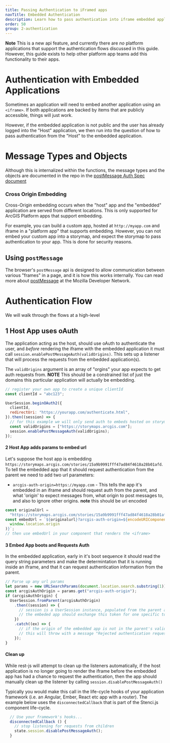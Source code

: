 ```yaml
---
title: Passing Authentication to iFramed apps
navTitle: Embedded Authentication
description: Learn how to pass authentication into iframe embedded applications.
order: 50
group: 2-authentication
---
```


**Note** This is a new api feature, and currently there are _no_ platform applications that support the authentication flows discussed in this guide. However, this guide exists to help other platform app teams add this functionality to their apps.

# Authentication with Embedded Applications

Sometimes an application will need to embed another application using an `<iframe>`. If both applications are backed by items that are publicly accessible, things will just work.

However, if the embedded application is not public and the user has already logged into the "Host" application, we then run into the question of how to pass authentication from the "Host" to the embedded application.

# Message Types and Objects

Although this is internalized within the functions, the message types and the objects are documented in the repo in the [postMessage Auth Spec document](https://github.com/Esri/arcgis-rest-js/tree/master/packages/arcgis-rest-auth/post-message-auth-spec.md)

### Cross Origin Embedding

Cross-Origin embedding occurs when the "host" app and the "embedded" application are served from different locations. This is only supported for ArcGIS Platform apps that support embedding.

For example, you can build a custom app, hosted at `http://myapp.com` and iframe in a "platform app" that supports embedding. However, you can not embed your custom app into a storymap, and expect the storymap to pass authentication to your app. This is done for security reasons.

## Using `postMessage`

The browser's `postMessage` api is designed to allow communication between various "frames" in a page, and it is how this works internally. You can read more about [postMessage](https://developer.mozilla.org/en-US/docs/Web/API/Window/postMessage) at the Mozilla Developer Network.

# Authentication Flow

We will walk through the flows at a high-level

## 1 Host App uses oAuth

The application acting as the host, should use oAuth to authenticate the user, and _before_ rendering the iframe with the embedded application it must call `session.enablePostMessageAuth(validOrigins)`. This sets up a listener that will process the requests from the embedded application(s).

The `validOrigins` argument is an array of "orgins" your app expects to get auth requests from. **NOTE** This should be a constrained list of just the domains this particular application will actually be embedding.

```js
// register your own app to create a unique clientId
const clientId = "abc123";

UserSession.beginOAuth2({
  clientId,
  redirectUri: "https://yourapp.com/authenticate.html",
}).then((session) => {
  // for this example we will only send auth to embeds hosted on storymaps.arcgis.com
  const validOrigins = ["https://storymaps.arcgis.com"];
  session.enablePostMessageAuth(validOrigins);
});
```

#### 2 Host App adds params to embed url

Let's suppose the host app is embedding `https://storymaps.arcgis.com/stories/15a9b9991fff47ad84f4618a28b01afd`. To tell the embedded app that it should request authentication from the parent we need to add two url parameters:

- `arcgis-auth-origin=https://myapp.com` - This tells the app it's embedded in an iframe and should request auth from the parent, and what 'origin' to expect messages from, what origin to post messages to, and also to ignore other origins. **note** this should be uri encoded

```js
const originalUrl =
  "https://storymaps.arcgis.com/stories/15a9b9991fff47ad84f4618a28b01afd";
const embedUrl = `${originalurl}?arcgis-auth-origin=${encodeURIComponent(
  window.location.origin
)}`;
// then use embedUrl in your component that renders the <iframe>
```

#### 3 Embed App boots and Requests Auth

In the embedded application, early in it's boot sequence it should read the query string parameters and make the determintation that it is running inside an iframe, and that it can request authentication information from the parent.

```js
// Parse up any url params
let params = new URLSearchParams(document.location.search.substring(1));
const arcgisAuthOrigin = params.get("arcgis-auth-origin");
if (arcgisAuthOrigin) {
  UserSession.fromParent(arcgisAuthOrigin)
    .then((session) => {
      // session is a UserSession instance, populated from the parent app
      // the embeded app should exchange this token for one specific to the application
    })
    .catch((ex) => {
      // if the origin of the embedded app is not in the parent's validOrigin array
      // this will throw with a message "Rejected authentication request."
    });
}
```

#### Clean up

While rest-js will attempt to clean up the listeners automatically, if the host application is no longer going to render the iframe before the embedded app has had a chance to request the authentication, then the app should manually clean up the listener by calling `session.disablePostMessageAuth()`

Typically you would make this call in the life-cycle hooks of your application framework (i.e. an Angular, Ember, React etc app with a router). The example below uses the `disconnectedCallback` that is part of the Stenci.js component life-cycle.

```js
  // Use your framework's hooks...
  disconnectedCallback () {
    // stop listening for requests from children
    state.session.disablePostMessageAuth();
  }
```

